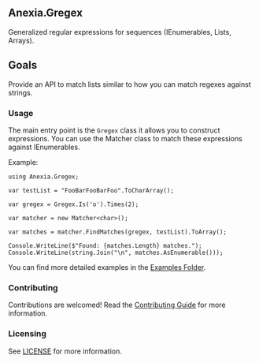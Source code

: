## Anexia.Gregex

Generalized regular expressions for sequences (IEnumerables, Lists, Arrays).

## Goals

Provide an API to match lists similar to how you can match regexes against strings.

### Usage

The main entry point is the ```Gregex``` class it allows you to construct expressions. You can use the
Matcher class to match these expressions against IEnumerables.

Example:
```
using Anexia.Gregex;

var testList = "FooBarFooBarFoo".ToCharArray();

var gregex = Gregex.Is('o').Times(2);

var matcher = new Matcher<char>();

var matches = matcher.FindMatches(gregex, testList).ToArray();

Console.WriteLine($"Found: {matches.Length} matches.");
Console.WriteLine(string.Join("\n", matches.AsEnumerable()));
```

You can find more detailed examples in the [Examples Folder](examples).

### Contributing

Contributions are welcomed! Read the [Contributing Guide](CONTRIBUTING.md) for more information.

### Licensing

See [LICENSE](LICENSE) for more information.

